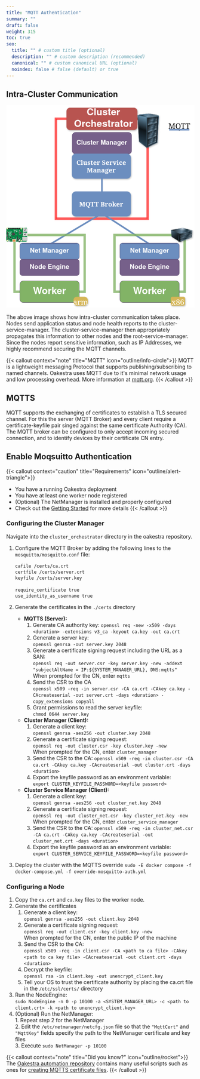```yaml
---
title: "MQTT Authentication"
summary: ""
draft: false
weight: 315
toc: true
seo:
  title: "" # custom title (optional)
  description: "" # custom description (recommended)
  canonical: "" # custom canonical URL (optional)
  noindex: false # false (default) or true
---
```


## Intra-Cluster Communication

![MQTT Architecture Picture](MQTT-Arch.png)

The above image shows how intra-cluster communication takes place. Nodes send application status and node health reports to the cluster-service-manager.
The cluster-service-manager then appropriately propagates this information to other nodes and the root-service-manager. Since the nodes report sensitive information, such
as IP Addresses, we highly recommend securing the MQTT channels.

{{< callout context="note" title="MQTT" icon="outline/info-circle">}} 
MQTT is a lightweight messaging Protocol that supports publishing/subscribing to named channels. Oakestra uses MQTT due to it's minimal network usage and low processing overhead. More information at [mqtt.org](https://mqtt.org/).
{{< /callout >}}


## MQTTS
MQTT supports the exchanging of certificates to establish a TLS secured channel. For this the server (MQTT Broker) and every 
client require a certificate-keyfile pair singed against the same certificate Authority (CA).
The MQTT broker can be configured to only accept incoming secured connection, and to identify devices by their certificate CN entry.

## Enable Moqsuitto Authentication

{{< callout context="caution" title="Requirements" icon="outline/alert-triangle">}} 
* You have a running Oakestra deployment
* You have at least one worker node registered
* (Optional) The NetManager is installed and properly configured
* Check out the [Getting Started](../../../getting-started/oak-environment/create-your-first-oakestra-orchestrator) for more details
{{< /callout >}}



### Configuring the Cluster Manager


Navigate into the `cluster_orchestrator` directory in the oakestra repository.

1. Configure the MQTT Broker by adding the following lines to the `mosquitto/mosquitto.conf` file:
    ```
    cafile /certs/ca.crt
    certfile /certs/server.crt
    keyfile /certs/server.key

    require_certificate true
    use_identity_as_username true
    ```
2. Generate the certificates in the `./certs` directory
    * **MQTTS (Server):**
       1. Generate CA authority key:
          `openssl req -new -x509 -days <duration> -extensions v3_ca -keyout ca.key -out ca.crt`
       2. Generate a server key:\
          `openssl genrsa -out server.key 2048`
       3. Generate a certificate signing request including the URL as a SAN:\
          `openssl req -out server.csr -key server.key -new -addext "subjectAltName = IP:${SYSTEM_MANAGER_URL}, DNS:mqtts"`\
           When prompted for the CN, enter `mqtts`
       4. Send the CSR to the CA\
           `openssl x509 -req -in server.csr -CA ca.crt -CAkey ca.key -CAcreateserial -out server.crt -days <duration> -copy_extensions copyall`
       5. Grant permissions to read the server keyfile:\
            `chmod 0644 server.key`
    * **Cluster Manager (Client):**
        1. Generate a client key:\
            `openssl genrsa -aes256 -out cluster.key 2048`
        2. Generate a certificate signing request:\
            `openssl req -out cluster.csr -key cluster.key -new`\
            When prompted for the CN, enter `cluster_manager`
        3. Send the CSR to the CA:
            `openssl x509 -req -in cluster.csr -CA ca.crt -CAkey ca.key -CAcreateserial -out cluster.crt -days <duration>`
        4. Export the keyfile password as an environment variable:\
            `export CLUSTER_KEYFILE_PASSWORD=<keyfile password>`
    * **Cluster Service Manager (Client):**
        1. Generate a client key:\
          `openssl genrsa -aes256 -out cluster_net.key 2048`
        2. Generate a certificate signing request:\
          `openssl req -out cluster_net.csr -key cluster_net.key -new`\
          When prompted for the CN, enter `cluster_service_manager`
        3. Send the CSR to the CA:
          `openssl x509 -req -in cluster_net.csr -CA ca.crt -CAkey ca.key -CAcreateserial -out cluster_net.crt -days <duration>`
        4. Export the keyfile password as an environment variable:\
          `export CLUSTER_SERVICE_KEYFILE_PASSWORD=<keyfile password>`

3. Deploy the cluster with the MQTTS override
`sudo -E docker compose -f docker-compose.yml -f override-mosquitto-auth.yml`

### Configuring a Node
<!--- Subject to change when NodeEngine and NetManager are demonized -->

1. Copy the `ca.crt` and `ca.key` files to the worker node.
2. Generate the certificates
   1. Generate a client key:\
       `openssl genrsa -aes256 -out client.key 2048`
   2. Generate a certificate signing request:\
       `openssl req -out client.csr -key client.key -new`\
       When prompted for the CN, enter the public IP of the machine
   3. Send the CSR to the CA:\
       `openssl x509 -req -in client.csr -CA <path to ca file> -CAkey <path to ca key file> -CAcreateserial -out client.crt -days <duration>`
   4. Decrypt the keyfile:\
        `openssl rsa -in client.key -out unencrypt_client.key`
   5. Tell your OS to trust the certificate authority by placing the ca.crt file in the `/etc/ssl/certs/` directory
3. Run the NodeEngine:\
       `sudo NodeEngine -n 0 -p 10100 -a <SYSTEM_MANAGER_URL> -c <path to client.crt> -k <path to unencrypt_client.key>`
4. (Optional) Run the NetManager:\
        1. Repeat step 2 for the NetManager\
        2. Edit the `/etc/netmanager/netcfg.json` file so that the `"MqttCert"` and `"MqttKey"` fields specify the path to the NetManager certificate and key files\
        3. Execute `sudo NetManager -p 10100`


{{< callout context="note" title="Did you know?" icon="outline/rocket">}} The [Oakestra automation repository](https://github.com/oakestra/automation)
contains many useful scripts such as ones for [creating MQTTS certificate files](https://github.com/oakestra/automation/tree/d43f701134fdf71e1206532883006e1937c38ef9/development_cluster_management/generate_mqtts_certificates). {{< /callout >}}